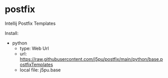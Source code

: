 # postfix
Intellij Postfix Templates

Install:
* python
  * type: Web Url
  * url: https://raw.githubusercontent.com/j5pu/postfix/main/python/base.postfixTemplates
  * local file: j5pu.base
